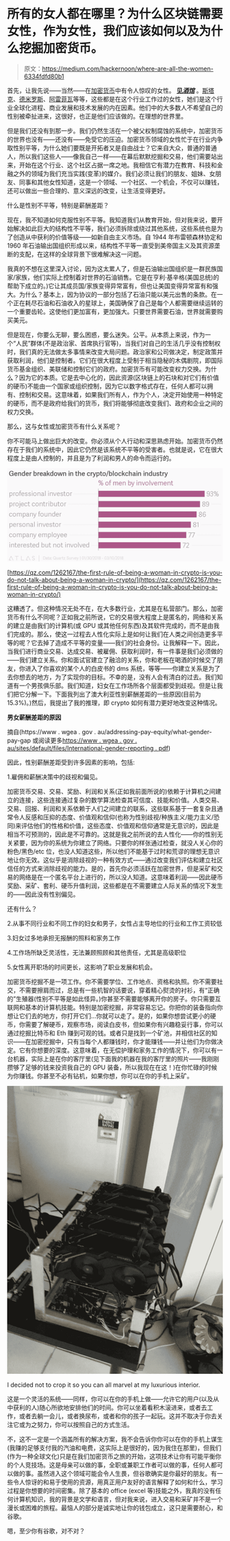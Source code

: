# 所有的女人都在哪里？为什么区块链需要女性，作为女性，我们应该如何以及为什么挖掘加密货币。

> 原文：<https://medium.com/hackernoon/where-are-all-the-women-6334fdfd80b1>

首先，让我先说——当然——在[加密货币](https://hackernoon.com/tagged/cryptocurrency)中有令人惊叹的女性。 [**见*酒馆***](https://hackernoon.com/a-look-at-the-women-of-crypto-ede46f14e4f0) 。[斯塔克](https://twitter.com/starkness?lang=en)、[德米罗斯](https://twitter.com/Melt_Dem)、[阿雷菲瓦](https://icobench.com/u/daria)等等，这些都是在这个行业工作过的女性，她们是这个行业全球化进程、商业发展和技术发展的内在因素。他们中的大多数人不希望自己的性别被牵扯进来，这很好，也正是他们应该做的。在理想的世界里。

但是我们还没有到那一步。我们仍然生活在一个被父权制腐蚀的系统中，加密货币的世界也没有——还没有——免受它的压迫。加密货币领域的女性忙于在行业内争取性别平等，为什么她们要既是开拓者又是自由战士？它来自大众，普通的普通人，所以我们这些人——像我自己一样——在幕后默默挖掘和交易，他们需要站出来，开始在这个行业、这个社区占据一席之地。我相信它有潜力在教育、科技和金融之外的领域为我们充当实践(变革)的媒介。我们必须让我们的朋友、姐妹、女朋友、同事和其他女性知道，这是一个领域、一个社区、一个机会，不仅可以赚钱，还可以做出一些合理的、意义深远的改变，让生活变得更好。

什么是性别不平等，特别是薪酬差距？

现在，我不知道如何克服性别不平等。我知道我们从教育开始，但对我来说，要开始解决如此巨大的结构性不平等，我们必须拆除或绕过其他系统，这些系统也是为了创造从中获利的价值等级——如新自由主义市场。自 1944 年布雷顿森林协定和 1960 年石油输出国组织形成以来，结构性不平等一直受到美帝国主义及其资源垄断的支配，在这样的全球背景下很难解决这一问题。

我真的不想在这里深入讨论，因为这太累人了，但是石油输出国组织是一群民族国家/家族，他们实际上控制着对世界的石油销售。它是在亨利·基辛格(美国总统)的帮助下成立的。)它让其成员国/家族变得异常富有，但也让美国变得异常富有和强大。为什么？基本上，因为协议的一部分包括了石油只能以美元出售的条款。在一个正在耗尽石油和石油收入的星球上，美国确保了自己是每个人都需要继续运转的一个重要齿轮。这使他们更加富有，更加强大。只要世界需要石油，世界就需要购买美元。

但是现在，你要么无聊，要么困惑，要么迷失。公平。从本质上来说，作为一个“人民”群体(不是政治家、首席执行官等)，当我们对自己的生活几乎没有控制权时，我们真的无法做太多事情来改变大局问题。政治家和公司做决定，制定政策并获取利润，他们是控制者。它们在很大程度上受制于相当隐秘的木偶剧院，即国际货币基金组织、美联储和控制它们的政府。加密货币有可能改变权力交换。为什么？因为它的本质。它是去中心化的，因此资源(区块链上的石块和对它们有价值的硬币)不能由一个国家或组织控制，因为它以数字格式存在，任何人都可以拥有、控制和交易。这意味着，如果我们所有人，作为个人，决定开始使用一种特定的硬币，而不是政府给我们的货币，我们将能够彻底改变我们、政府和企业之间的权力交换。

那么，这与女性或加密货币有什么关系呢？

你不可能马上做出巨大的改变。你必须从个人行动和深思熟虑开始。加密货币仍然存在于我们的系统中，因此它仍然是该系统不平等的受害者。也就是说，它在很大程度上是由人控制的，并且是为了利润和男人的命令而运行的。

![](img/242bb4b84ba9337560a23f1c433e8fda.png)

[https://qz.com/1262167/the-first-rule-of-being-a-woman-in-crypto-is-you-do-not-talk-about-being-a-woman-in-crypto/](https://qz.com/1262167/the-first-rule-of-being-a-woman-in-crypto-is-you-do-not-talk-about-being-a-woman-in-crypto/)

这糟透了。但这种情况无处不在，在大多数行业，尤其是在私营部门。那么，加密货币有什么不同呢？正如我之前所说，它的交易很大程度上是匿名的，网络和关系的建立是由我们的计算机(或 GPU 或其他任何东西)及其软件完成的，而不是由我们完成的。那么，使这一过程去人性化实际上是如何让我们在人类之间创造更多平等的呢？它去掉了造成不平等的变量——我们的社会身份。让我解释一下。因此，当我们进行商业交易、达成交易、被雇佣、获取利润时，有一件事是我们必须做的——我们建立关系。你和面试官建立了融洽的关系，你和老板在喝酒的时候交了朋友，你进入了你喜欢的某个人的白皮书的 dms 系统，等等——你建立关系是为了去你想去的地方，为了实现你的目标。不幸的是，没有人会有清白的过去。我们知道有一个男孩俱乐部。我们知道，妇女在工作场所各个层面都受到歧视。但是让我们把它分解一下。下面我列出了澳大利亚性别薪酬差距的一些原因(目前为 15.3%)。)然后，我提出了我的推理，即 crypto 如何有潜力更好地改变这种情况。

**男女薪酬差距的原因**

摘自(https://www . wgea . gov . au/addressing-pay-equity/what-gender-pay-gap 或阅读更多[https://www . wgea . gov . au/sites/default/files/International-gender-reporting . pdf](https://www.wgea.gov.au/sites/default/files/International-gender-reporting.pdf))

因此，性别薪酬差距受到许多因素的影响，包括:

1.雇佣和薪酬决策中的歧视和偏见。

加密货币交易、交易、奖励、利润和关系(正如我前面所说的)依赖于计算机之间建立的连接，这些连接通过复杂的数学算法检查其可信度、技能和价值。人类交易、交易、回报、利润和关系依赖于人们之间建立的联系，这些联系基于一套复杂且通常令人反感和压抑的态度、价值观和信仰(也称为性别歧视/种族主义/能力主义/恐同)来评估他们的性格和价值，这些态度、价值观和信仰通常是无意识的，因此是相当不可预测的，因此是不可靠的。这就是我之前所说的去人性化——你的性别无关紧要，因为你的系统为你建立了网络。只要你的样张通过检查，就没人关心你的粉色/黑色/etc 位，也没人知道这些，所以他们不能基于过时和荒谬的理想无意识地让你无效。这似乎是消除歧视的一种有效方式——通过改变我们评估和建立社区信任的方式来消除歧视的能力。是的，首先你必须活跃在加密世界，但是采矿和交易的网络是在一个匿名平台上进行的，所以没人知道。这意味着利润——因此硬币奖励、采矿、套利、硬币升值利润，这些都是在不需要建立人际关系的情况下发生的——因此没有性别偏见。

还有什么？

2.从事不同行业和不同工作的妇女和男子，女性占主导地位的行业和工作工资较低

3.妇女过多地承担无报酬的照料和家务工作

4.工作场所缺乏灵活性，无法兼顾照顾和其他责任，尤其是高级职位

5.女性离开职场的时间更长，这影响了职业发展和机会。

加密货币挖掘不是一项工作。你不需要学位、工作地点、资格和执照。你不需要社交，不需要擦肩而过，总是有一些机智的话要说，穿着精心熨烫的衬衫，有“正确的”生殖器(性别不平等是如此怪异。)你甚至不需要能够离开你的房子。你只需要互联网和基本的计算机技能。特别是加密挖掘，非常容易忘记。你把你的装备指向你想让它们去的地方，你打开它们…你就可以走了。是的，如果你想尝试更小的硬币，你需要了解硬币，观察市场，阅读白皮书，但如果你有兴趣稳妥行事，你可以通过挖掘比特币和 Eth 赚到可观的钱。或者只是找到一个矿池，并相信社区的知识——在加密挖掘中，只有当每个人都赚钱时，你才能赚钱——并让他们为你做决定。它有你想要的深度。这意味着，在无偿护理和家务工作的情况下，你可以有一台机器，实际上是在你的客厅里(见下面我的机器在我的客厅里的照片——我刚刚攒够了足够的钱来投资我自己的 GPU 装备，所以我现在在这！)在你忙碌的时候为你赚钱。你甚至不必有钻机，如果你想，你可以在你的手机上采矿。

![](img/e0c445b8b9ac7b50e8f67568e6cc67ca.png)

I decided not to crop it so you can all marvel at my luxurious interior.

这是一个灵活的系统——同样，你可以在你的手机上做——允许它的用户(以及从中获利的人)随心所欲地安排他们的时间。你可以坐着看积木滚进来，或者去工作，或者去躺一会儿，或者换尿布，或者和你的孩子一起玩。这并不取决于你去关注它或为之努力，你可以按照自己的方式生活。

不，这不一定是一个涵盖所有的解决方案，我不会告诉你你可以在你的手机上谋生(我赚的足够支付我的汽油和电费，这实际上是很好的，因为我住在那里)，但我们(作为一种全球文化)只是在我们加密货币之旅的开始，这项技术让你有可能平衡你的个人竞技场。这是母亲可以做的事，全职或兼职工作者可以做的事，任何人都可以做的事。虽然进入这个领域可能会令人生畏，但谷歌确实是你最好的朋友。有一些令人惊讶的和易于使用的资源，用真正用户友好的语言解释了如何和什么，学习过程是你想要的时间密集。除了基本的 office (excel 等)技能之外，我真的没有任何计算机知识，我的背景是文学和语言，但对我来说，进入交易和采矿并不是一个漫长或困难的旅程。最恼人的部分是诚实地让你的钱包成立，这只是需要耐心，和谷歌。

嗯，至少你有谷歌，对不对？